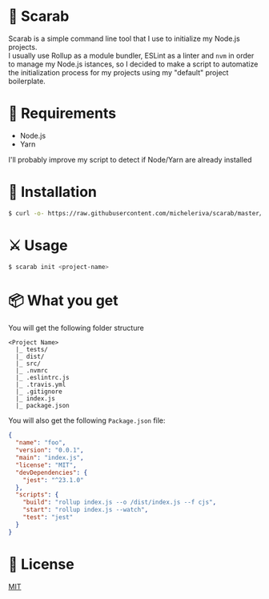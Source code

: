# 🌺 Scarab

Scarab is a simple command line tool that I use to initialize my Node.js projects. <br />
I usually use Rollup as a module bundler, ESLint as a linter and `nvm` in order to manage my Node.js istances, so I decided to make a script to automatize the initialization process for my projects using my "default" project boilerplate.

# 🔮 Requirements

- Node.js
- Yarn

I'll probably improve my script to detect if Node/Yarn are already installed

# 💾 Installation

```sh
$ curl -o- https://raw.githubusercontent.com/micheleriva/scarab/master/install.sh | bash
```

# ⚔️ Usage

```sh
$ scarab init <project-name>
```

# 📦 What you get

You will get the following folder structure

```
<Project Name>
  |_ tests/
  |_ dist/
  |_ src/
  |_ .nvmrc
  |_ .eslintrc.js
  |_ .travis.yml
  |_ .gitignore
  |_ index.js
  |_ package.json
```

You will also get the following `Package.json` file:

```json
{
  "name": "foo",
  "version": "0.0.1",
  "main": "index.js",
  "license": "MIT",
  "devDependencies": {
    "jest": "^23.1.0"
  },
  "scripts": {
    "build": "rollup index.js --o /dist/index.js --f cjs",
    "start": "rollup index.js --watch",
    "test": "jest"
  }
}
```

# 📜 License
[MIT](/LICENSE.md)